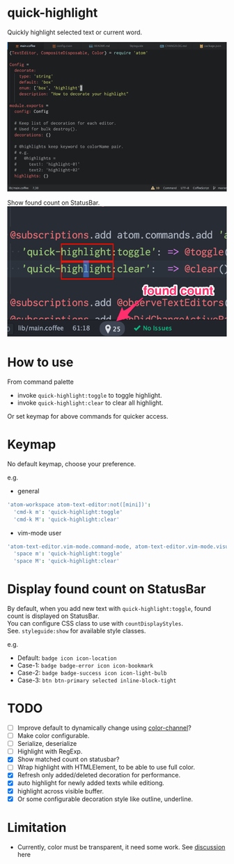 # quick-highlight

Quickly highlight selected text or current word.

![gif](https://raw.githubusercontent.com/t9md/t9md/3b13d5fb6134b0b393e0a18b27bdd9c7b4350ace/img/atom-quick-highlight.gif)

Show found count on StatusBar.
![gif](https://raw.githubusercontent.com/t9md/t9md/a00e64b9dd85b851ad23c28e830f4a7d7dbe6dcf/img/atom-quick-highlight.png)

# How to use

From command palette
* invoke `quick-highlight:toggle` to toggle highlight.
* invoke `quick-highlight:clear` to clear all highlight.

Or set keymap for above commands for quicker access.

# Keymap

No default keymap, choose your preference.

e.g.

* general
```coffeescript
'atom-workspace atom-text-editor:not([mini])':
  'cmd-k m': 'quick-highlight:toggle'
  'cmd-k M': 'quick-highlight:clear'
```

* vim-mode user
```coffeescript
'atom-text-editor.vim-mode.command-mode, atom-text-editor.vim-mode.visual-mode':
  'space m': 'quick-highlight:toggle'
  'space M': 'quick-highlight:clear'
```

# Display found count on StatusBar

By default, when you add new text with `quick-highlight:toggle`, found count is displayed on StatusBar.  
You can configure CSS class to use with `countDisplayStyles`.  
See. `styleguide:show` for available style classes.  

e.g.
- Default: `badge icon icon-location`
- Case-1: `badge badge-error icon icon-bookmark`
- Case-2: `badge badge-success icon icon-light-bulb`
- Case-3: `btn btn-primary selected inline-block-tight`

# TODO

* [ ] Improve default to dynamically change using [color-channel](http://lesscss.org/functions/#color-channel)?
* [ ] Make color configurable.
* [ ] Serialize, deserialize
* [ ] Highlight with RegExp.
* [x] Show matched count on statusbar?
* [ ] Wrap highlight with HTMLElement, to be able to use full color.
* [x] Refresh only added/deleted decoration for performance.
* [x] auto highlight for newly added texts while editiong.
* [x] highlight across visible buffer.
* [x] Or some configurable decoration style like outline, underline.

# Limitation

* Currently, color must be transparent, it need some work.
See [discussion](https://discuss.atom.io/t/editor-marker-css/8616) here
